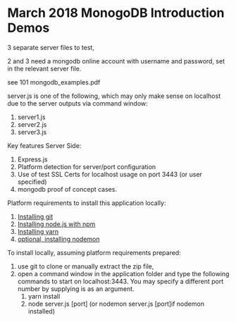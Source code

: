 # March 2018 MonogoDB Introduction Demos

3 separate server files to test,

2 and 3 need a mongodb online account with username and password, set in the relevant server file.

see 101 mongodb_examples.pdf


server.js is one of the following, which may only make sense on localhost due to the server outputs via command window:

1. server1.js
2. server2.js
3. server3.js



Key features Server Side:
1. Express.js
2. Platform detection for server/port configuration
3. Use of test SSL Certs for localhost usage on port 3443 (or user specified)
4. mongodb proof of concept cases.
 
Platform requirements to install this application locally:

1. [Installing git](https://git-scm.com/book/en/v2/Getting-Started-Installing-Git)  
2. [Installing node.js with npm](https://nodejs.org/en/download/) 
3. [Installing yarn](https://yarnpkg.com/en/)				
4. [optional, installing nodemon](https://www.npmjs.com/package/nodemon/) 

To install locally, assuming platform requirements prepared:

1. use git to clone or manually extract the zip file, 
2. open a command window in the application folder and type the following commands to start on localhost:3443. You may specify a different port number by supplying is as an argument.
    1. yarn install
    2. node server.js [port]    (or nodemon server.js  [port]if nodemon installed)
	

	
	